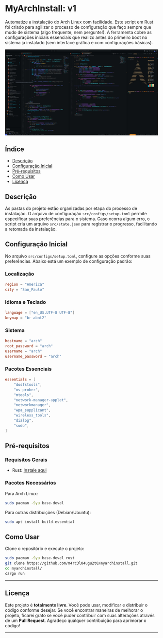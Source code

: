 # MyArchInstall: v1

Automatize a instalação do Arch Linux com facilidade. Este script em Rust foi criado para agilizar o processo de configuração que faço sempre que mudo de sistema (algo frequente, nem pergunte!). A ferramenta cobre as configurações iniciais essenciais que realizo antes do primeiro boot no sistema já instalado (sem interface gráfica e com configurações básicas).

![Ilustração](src/assets/01.jpeg)

## Índice

- [Descrição](#descrição)
- [Configuração Inicial](#configuração-inicial)
- [Pré-requisitos](#pré-requisitos)
- [Como Usar](#como-usar)
- [Licença](#licença)

## Descrição

As pastas do projeto estão organizadas por etapa do processo de instalação. O arquivo de configuração `src/configs/setup.toml` permite especificar suas preferências para o sistema. Caso ocorra algum erro, o script cria um arquivo `src/state.json` para registrar o progresso, facilitando a retomada da instalação.

## Configuração Inicial

No arquivo `src/configs/setup.toml`, configure as opções conforme suas preferências. Abaixo está um exemplo de configuração padrão:

### Localização
```toml
region = "America"
city = "Sao_Paulo"
```

### Idioma e Teclado
```toml
language = ["en_US.UTF-8 UTF-8"]
keymap = "br-abnt2"
```

### Sistema
```toml
hostname = "arch"
root_password = "arch"
username = "arch"
username_password = "arch"
```

### Pacotes Essenciais
```toml
essentials = [
    "dosfstools",
    "os-prober",
    "mtools",
    "network-manager-applet",
    "networkmanager",
    "wpa_supplicant",
    "wireless_tools",
    "dialog",
    "sudo",
]
```

## Pré-requisitos

### Requisitos Gerais
- Rust: [Instale aqui](https://www.rust-lang.org/learn/get-started)

### Pacotes Necessários

Para Arch Linux:
```bash
sudo pacman -Syu base-devel
```

Para outras distribuições (Debian/Ubuntu):
```bash
sudo apt install build-essential
```

## Como Usar

Clone o repositório e execute o projeto:

```bash
sudo pacman -Syu base-devel rust
git clone https://github.com/m4rc3l04ugu2t0/myarchinstall.git
cd myarchinstall/
cargo run
```

---

## Licença

Este projeto é **totalmente livre**. Você pode usar, modificar e distribuir o código conforme desejar. Se você encontrar maneiras de melhorar o projeto, ficarei grato se você puder contribuir com suas alterações através de um **Pull Request**. Agradeço qualquer contribuição para aprimorar o código!

---
